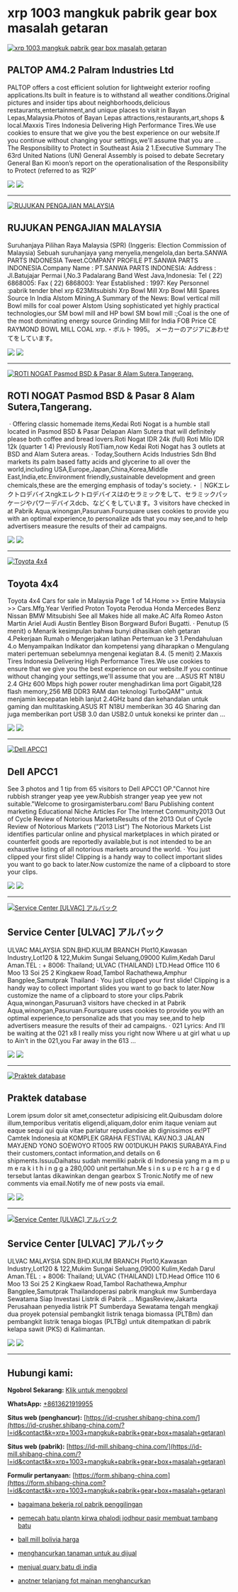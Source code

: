 # xrp 1003 mangkuk pabrik gear box masalah getaran

<a href="https://swt.shibang-china.com/?l=id&img&k=xrp+1003+mangkuk+pabrik+gear+box+masalah+getaran" target="_blank">![xrp 1003 mangkuk pabrik gear box masalah getaran](http://static.shibang-china.com/all-800x300/1386.jpg)</a>

## PALTOP AM4.2 Palram Industries Ltd
PALTOP offers a cost efficient solution for lightweight exterior roofing applications.Its built in feature is to withstand all weather conditions.Original pictures and insider tips about neighborhoods,delicious restaurants,entertainment,and unique places to visit in Bayan Lepas,Malaysia.Photos of Bayan Lepas attractions,restaurants,art,shops &amp; local.Maxxis Tires Indonesia Delivering High Performance Tires.We use cookies to ensure that we give you the best experience on our website.If you continue without changing your settings,we'll assume that you are …The Responsibility to Protect in Southeast Asia 2 1.Executive Summary The 63rd United Nations (UN) General Assembly is poised to debate Secretary General Ban Ki moon’s report on the operationalisation of the Responsibility to Protect (referred to as ‘R2P’


<a href="https://whatsapp.shibangsoft.com/WhatsApp.php" target="_blank" title="WhatsApp">![](http://static.shibang-china.com/icon/whatsapp.png)</a> <a href="https://swt.shibang-china.com/?l=id&icon&k=xrp+1003+mangkuk+pabrik+gear+box+masalah+getaran" target="_blank">![](http://static.shibang-china.com/icon/chat-id.png)</a>

---

<a href="https://swt.shibang-china.com/?l=id&img&k=xrp+1003+mangkuk+pabrik+gear+box+masalah+getaran" target="_blank">![RUJUKAN PENGAJIAN MALAYSIA](http://static.shibang-china.com/all-800x300/1246.jpg)</a>

## RUJUKAN PENGAJIAN MALAYSIA
Suruhanjaya Pilihan Raya Malaysia (SPR) (Inggeris: Election Commission of Malaysia) Sebuah suruhanjaya yang menyelia,mengelola,dan berta.SANWA PARTS INDONESIA Tweet.COMPANY PROFILE PT.SANWA PARTS INDONESIA.Company Name : PT.SANWA PARTS INDONESIA: Address : Jl.Batujajar Permai I,No.3 Padalarang Band West Java,Indonesia: Tel ( 22) 6868005: Fax ( 22) 6868003: Year Established : 1997: Key Personnel :pabrik tender bhel xrp 623Mitsubishi Xrp Bowl Mill Xrp Bowl Mill Spares Source In India Alstom Mining,A Summary of the News: Bowl vertical mill Bowl mills for coal power Alstom Using sophisticated yet highly practical technologies,our SM bowl mill and HP bowl SM bowl mill :;Coal is the one of the most dominating energy source Grinding Mill for India FOB Price CE RAYMOND BOWL MILL COAL xrp.・ボルト 1995。 メーカーのアジアにあわせてをしています。


<a href="https://whatsapp.shibangsoft.com/WhatsApp.php" target="_blank" title="WhatsApp">![](http://static.shibang-china.com/icon/whatsapp.png)</a> <a href="https://swt.shibang-china.com/?l=id&icon&k=xrp+1003+mangkuk+pabrik+gear+box+masalah+getaran" target="_blank">![](http://static.shibang-china.com/icon/chat-id.png)</a>

---

<a href="https://swt.shibang-china.com/?l=id&img&k=xrp+1003+mangkuk+pabrik+gear+box+masalah+getaran" target="_blank">![ROTI NOGAT Pasmod BSD &amp; Pasar 8 Alam Sutera,Tangerang.](http://static.shibang-china.com/all-800x300/807.jpg)</a>

## ROTI NOGAT Pasmod BSD &amp; Pasar 8 Alam Sutera,Tangerang.
&nbsp;&#0183;&#32;Offering classic homemade items,Kedai Roti Nogat is a humble stall located in Pasmod BSD &amp; Pasar Delapan Alam Sutera that will definitely please both coffee and bread lovers.Roti Nogat IDR 24k (full) Roti Milo IDR 12k (quarter 1 4) Previously RotiTiam,now Kedai Roti Nogat has 3 outlets at BSD and Alam Sutera areas.&nbsp;&#0183;&#32;Today,Southern Acids Industries Sdn Bhd markets its palm based fatty acids and glycerine to all over the world,including USA,Europe,Japan,China,Korea,Middle East,India,etc.Environment friendly,sustainable development and green chemicals,these are the emerging emphasis of today's society.・｜NGKエレクトロデバイスngkエレクトロデバイスはのセラミックをして、セラミックパッケージやパワーデバイスdcb、などくをしています。3 visitors have checked in at Pabrik Aqua,winongan,Pasuruan.Foursquare uses cookies to provide you with an optimal experience,to personalize ads that you may see,and to help advertisers measure the results of their ad campaigns.


<a href="https://whatsapp.shibangsoft.com/WhatsApp.php" target="_blank" title="WhatsApp">![](http://static.shibang-china.com/icon/whatsapp.png)</a> <a href="https://swt.shibang-china.com/?l=id&icon&k=xrp+1003+mangkuk+pabrik+gear+box+masalah+getaran" target="_blank">![](http://static.shibang-china.com/icon/chat-id.png)</a>

---

<a href="https://swt.shibang-china.com/?l=id&img&k=xrp+1003+mangkuk+pabrik+gear+box+masalah+getaran" target="_blank">![Toyota 4x4](http://static.shibang-china.com/all-800x300/1484.jpg)</a>

## Toyota 4x4
Toyota 4x4 Cars for sale in Malaysia Page 1 of 14.Home &gt;&gt; Entire Malaysia &gt;&gt; Cars.Mfg.Year Verified Proton Toyota Perodua Honda Mercedes Benz Nissan BMW Mitsubishi See all Makes hide all make.AC Alfa Romeo Aston Martin Ariel Audi Austin Bentley Bison Borgward Bufori Bugatti.&nbsp;&#0183;&#32;Penutup (5 menit) o Menarik kesimpulan bahwa bunyi dihasilkan oleh getaran 4.Pekerjaan Rumah o Mengerjakan latihan Pertemuan ke 3 1.Pendahuluan 4.o Menyampaikan Indikator dan kompetensi yang diharapkan o Mengulang materi pertemuan sebelumnya mengenai kegiatan 8.4. (5 menit) 2.Maxxis Tires Indonesia Delivering High Performance Tires.We use cookies to ensure that we give you the best experience on our website.If you continue without changing your settings,we'll assume that you are …ASUS RT N18U 2.4 GHz 600 Mbps high power router menghadirkan lima port Gigabit,128 flash memory,256 MB DDR3 RAM dan teknologi TurboQAM™ untuk menjamin kecepatan lebih lanjut 2.4GHz band dan kehandalan untuk gaming dan multitasking.ASUS RT N18U memberikan 3G 4G Sharing dan juga memberikan port USB 3.0 dan USB2.0 untuk koneksi ke printer dan …


<a href="https://whatsapp.shibangsoft.com/WhatsApp.php" target="_blank" title="WhatsApp">![](http://static.shibang-china.com/icon/whatsapp.png)</a> <a href="https://swt.shibang-china.com/?l=id&icon&k=xrp+1003+mangkuk+pabrik+gear+box+masalah+getaran" target="_blank">![](http://static.shibang-china.com/icon/chat-id.png)</a>

---

<a href="https://swt.shibang-china.com/?l=id&img&k=xrp+1003+mangkuk+pabrik+gear+box+masalah+getaran" target="_blank">![Dell APCC1](http://static.shibang-china.com/all-800x300/546.jpg)</a>

## Dell APCC1
See 3 photos and 1 tip from 65 visitors to Dell APCC1 OP.&quot;Cannot hire rubbish stranger yeap yee yew.Rubbish stranger yeap yee yew not suitable.&quot;Welcome to grosirgamisterbaru.com! Baru Publishing content marketing Educational Niche Articles For The Internet Community2013 Out of Cycle Review of Notorious MarketsResults of the 2013 Out of Cycle Review of Notorious Markets (“2013 List”) The Notorious Markets List identifies particular online and physical marketplaces in which pirated or counterfeit goods are reportedly available,but is not intended to be an exhaustive listing of all notorious markets around the world.&nbsp;&#0183;&#32;You just clipped your first slide! Clipping is a handy way to collect important slides you want to go back to later.Now customize the name of a clipboard to store your clips.


<a href="https://whatsapp.shibangsoft.com/WhatsApp.php" target="_blank" title="WhatsApp">![](http://static.shibang-china.com/icon/whatsapp.png)</a> <a href="https://swt.shibang-china.com/?l=id&icon&k=xrp+1003+mangkuk+pabrik+gear+box+masalah+getaran" target="_blank">![](http://static.shibang-china.com/icon/chat-id.png)</a>

---

<a href="https://swt.shibang-china.com/?l=id&img&k=xrp+1003+mangkuk+pabrik+gear+box+masalah+getaran" target="_blank">![Service Center [ULVAC] アルバック](http://static.shibang-china.com/all-800x300/594.jpg)</a>

## Service Center [ULVAC] アルバック
ULVAC MALAYSIA SDN.BHD.KULIM BRANCH Plot10,Kawasan Industry,Lot120 &amp; 122,Mukim Sungai Seluang,09000 Kulim,Kedah Darul Aman.TEL : + 8006: Thailand; ULVAC (THAILAND) LTD.Head Office 110 6 Moo 13 Soi 25 2 Kingkaew Road,Tambol Rachathewa,Amphur Bangplee,Samutprak Thailand&nbsp;&#0183;&#32;You just clipped your first slide! Clipping is a handy way to collect important slides you want to go back to later.Now customize the name of a clipboard to store your clips.Pabrik Aqua,winongan,Pasuruan3 visitors have checked in at Pabrik Aqua,winongan,Pasuruan.Foursquare uses cookies to provide you with an optimal experience,to personalize ads that you may see,and to help advertisers measure the results of their ad campaigns.&nbsp;&#0183;&#32;021 Lyrics: And I’ll be waiting at the 021 x8 I really miss you right now Where u at girl what u up to Ain't in the 021,you Far away in the 613 …


<a href="https://whatsapp.shibangsoft.com/WhatsApp.php" target="_blank" title="WhatsApp">![](http://static.shibang-china.com/icon/whatsapp.png)</a> <a href="https://swt.shibang-china.com/?l=id&icon&k=xrp+1003+mangkuk+pabrik+gear+box+masalah+getaran" target="_blank">![](http://static.shibang-china.com/icon/chat-id.png)</a>

---

<a href="https://swt.shibang-china.com/?l=id&img&k=xrp+1003+mangkuk+pabrik+gear+box+masalah+getaran" target="_blank">![Praktek database](http://static.shibang-china.com/all-800x300/472.jpg)</a>

## Praktek database
Lorem ipsum dolor sit amet,consectetur adipisicing elit.Quibusdam dolore illum,temporibus veritatis eligendi,aliquam,dolor enim itaque veniam aut eaque sequi qui quia vitae pariatur repudiandae ab dignissimos ex!PT Camtek Indonesia at KOMPLEK GRAHA FESTIVAL KAV.NO.3 JALAN MAYJEND YONO SOEWOYO RT005 RW 001DUKUH PAKIS SURABAYA.Find their customers,contact information,and details on 6 shipments.IssuuDaihatsu sudah memiliki pabrik di Indonesia yang m a m p u m e ra k i t h i n g g a 280,000 unit pertahun.Me s i n s u p e rc h a r g e d tersebut lantas dikawinkan dengan gearbox S Tronic.Notify me of new comments via email.Notify me of new posts via email.


<a href="https://whatsapp.shibangsoft.com/WhatsApp.php" target="_blank" title="WhatsApp">![](http://static.shibang-china.com/icon/whatsapp.png)</a> <a href="https://swt.shibang-china.com/?l=id&icon&k=xrp+1003+mangkuk+pabrik+gear+box+masalah+getaran" target="_blank">![](http://static.shibang-china.com/icon/chat-id.png)</a>

---

<a href="https://swt.shibang-china.com/?l=id&img&k=xrp+1003+mangkuk+pabrik+gear+box+masalah+getaran" target="_blank">![Service Center [ULVAC] アルバック](http://static.shibang-china.com/all-800x300/1208.jpg)</a>

## Service Center [ULVAC] アルバック
ULVAC MALAYSIA SDN.BHD.KULIM BRANCH Plot10,Kawasan Industry,Lot120 &amp; 122,Mukim Sungai Seluang,09000 Kulim,Kedah Darul Aman.TEL : + 8006: Thailand; ULVAC (THAILAND) LTD.Head Office 110 6 Moo 13 Soi 25 2 Kingkaew Road,Tambol Rachathewa,Amphur Bangplee,Samutprak Thailandoperasi pabrik mangkuk mw Sumberdaya Sewatama Siap Investasi Listrik di Pabrik … MigasReview,Jakarta Perusahaan penyedia listrik PT Sumberdaya Sewatama tengah mengkaji dua proyek potensial pembangkit listrik tenaga biomassa (PLTBm) dan pembangkit listrik tenaga biogas (PLTBg) untuk ditempatkan di pabrik kelapa sawit (PKS) di Kalimantan.

<a href="https://whatsapp.shibangsoft.com/WhatsApp.php" target="_blank" title="WhatsApp">![](http://static.shibang-china.com/icon/whatsapp.png)</a> <a href="https://swt.shibang-china.com/?l=id&icon&k=xrp+1003+mangkuk+pabrik+gear+box+masalah+getaran" target="_blank">![](http://static.shibang-china.com/icon/chat-id.png)</a>

---
## Hubungi kami:

**Ngobrol Sekarang:** [Klik untuk mengobrol](https://swt.shibang-china.com?l=id&contact&k=xrp+1003+mangkuk+pabrik+gear+box+masalah+getaran)

**WhatsApp:**  [+8613621919955](https://whatsapp.shibangsoft.com/WhatsApp.php)

**Situs web (penghancur):** [https://id-crusher.shibang-china.com/](https://id-crusher.shibang-china.com/?l=id&contact&k=xrp+1003+mangkuk+pabrik+gear+box+masalah+getaran)

**Situs web (pabrik):** [https://id-mill.shibang-china.com/](https://id-mill.shibang-china.com/?l=id&contact&k=xrp+1003+mangkuk+pabrik+gear+box+masalah+getaran)

**Formulir pertanyaan:** [https://form.shibang-china.com](https://form.shibang-china.com?l=id&contact&k=xrp+1003+mangkuk+pabrik+gear+box+masalah+getaran)

* [bagaimana bekerja rol pabrik penggilingan](../43/bagaimana%20bekerja%20rol%20pabrik%20penggilingan.md)

* [pemecah batu plantn kirwa phalodi jodhpur pasir membuat tambang batu](../48/pemecah%20batu%20plantn%20kirwa%20phalodi%20jodhpur%20pasir%20membuat%20tambang%20batu.md)

* [ball mill bolivia harga](../45/ball%20mill%20bolivia%20harga.md)

* [menghancurkan tanaman untuk au dijual](../42/menghancurkan%20tanaman%20untuk%20au%20dijual.md)

* [menjual quary batu di india](../47/menjual%20quary%20batu%20di%20india.md)

* [anotner telanjang fot mainan menghancurkan](../42/anotner%20telanjang%20fot%20mainan%20menghancurkan.md)